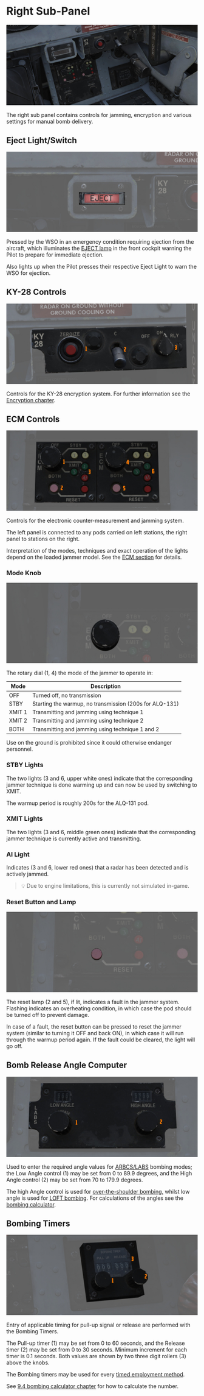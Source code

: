 # Right Sub-Panel

![wso_right_sub](../../img/wso_right_sub_panel.jpg)

The right sub panel contains controls for jamming, encryption and
various settings for manual bomb delivery.

## Eject Light/Switch

![wso_eject_light](../../img/wso_eject_light.jpg)

Pressed by the WSO in an emergency condition requiring ejection from the
aircraft, which illuminates the [EJECT lamp](../../systems/emergency.md#eject-light) in the front
cockpit warning the Pilot to prepare for immediate ejection.

Also lights up when the Pilot presses their respective Eject Light to warn the
WSO for ejection.

## KY-28 Controls

![wso_ky_28](../../img/wso_ky_28_control_panel.jpg)

Controls for the KY-28 encryption system. For further information see
the [Encryption chapter](../../systems/nav_com/encryption.md).

## ECM Controls

![ecm](../../img/wso_ecm_control_panel.jpg)

Controls for the electronic counter-measurement and jamming system.

The left panel is connected to any pods carried on left stations, the right panel
to stations on the right.

Interpretation of the modes, techniques and exact operation of the lights
depend on the loaded jammer model. See the [ECM section](../../systems/defensive_systems/ecm.md)
for details.

### Mode Knob

![ecm](../../img/wso_ecm_mode_knob.jpg)

The rotary dial (1, 4) the mode of the jammer to operate in:

| Mode   | Description                                             |
|--------|---------------------------------------------------------|
| OFF    | Turned off, no transmission                             |
| STBY   | Starting the warmup, no transmission (200s for ALQ-131) |
| XMIT 1 | Transmitting and jamming using technique 1              |
| XMIT 2 | Transmitting and jamming using technique 2              |
| BOTH   | Transmitting and jamming using technique 1 and 2        |

Use on the ground is prohibited since it could otherwise endanger personnel.

### STBY Lights

The two lights (3 and 6, upper white ones) indicate that the corresponding jammer technique is
done warming up and can now be used by switching to XMIT.

The warmup period is roughly 200s for the ALQ-131 pod.

### XMIT Lights

The two lights (3 and 6, middle green ones) indicate that the corresponding jammer technique is
currently active and transmitting.

### AI Light

Indicates (3 and 6, lower red ones) that a radar has been detected and is actively jammed.

> 💡 Due to engine limitations, this is currently not simulated in-game.

### Reset Button and Lamp

![ecm](../../img/wso_ecm_reset_button.jpg)

The reset lamp (2 and 5), if lit, indicates a fault in the jammer system.
Flashing indicates an overheating condition, in which case the pod
should be turned off to prevent damage.

In case of a fault, the reset button can be pressed to reset the
jammer system (similar to turning it OFF and back ON), in which case it will
run through the warmup period again. If the fault could be cleared, the light will go off.

## Bomb Release Angle Computer

![wso_labs_angle](../../img/wso_release_angle.jpg)

Used to enter the required angle values for [ARBCS/LABS](../../systems/weapon_systems/arbcs.md)
bombing modes; the Low Angle control (1) may be set from 0 to 89.9 degrees, and the High Angle
control (2) may be set from 70 to 179.9 degrees.

The high Angle control is used
for [over-the-shoulder bombing,](../../stores/air_to_ground/bombs/employment.md#instantaneous-over-the-shoulder---inst-os)
whilst low angle is used for [LOFT bombing](../../stores/air_to_ground/bombs/employment.md#loft).
For calculations of the angles see the [bombing calculator](../../dcs/bombing_computer.md).

## Bombing Timers

![wso_release_timers](../../img/wso_bombing_timer.jpg)

Entry of applicable timing for pull-up signal or release are performed with the
Bombing Timers.

The Pull-up timer (1) may be set from 0 to 60 seconds, and the
Release timer (2) may be set from 0 to 30 seconds. Minimum increment for each timer
is 0.1 seconds. Both values are shown by two three digit rollers (3) above the knobs.

The Bombing timers may be used for every
[timed employment method](../../stores/air_to_ground/bombs/employment.md).

See [9.4 bombing calculator chapter](../../dcs/bombing_computer.md) for how to calculate the number.
